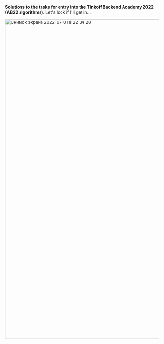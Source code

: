 **Solutions to the tasks for entry into the Tinkoff Backend Academy 2022 (AB22 algorithms)**. Let's look if I'll get in...

<img width="1047" alt="Снимок экрана 2022-07-01 в 22 34 20" src="https://user-images.githubusercontent.com/45105617/176943803-e486cada-ae77-490b-875e-56e2cac645a2.png">
